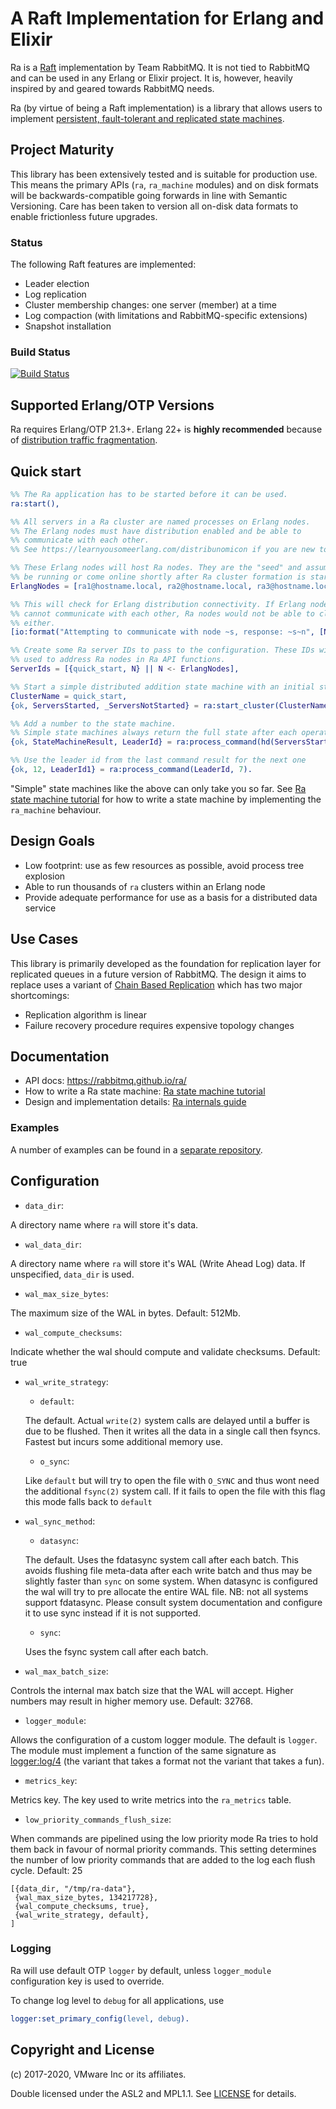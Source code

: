 # A Raft Implementation for Erlang and Elixir

Ra is a [Raft](https://raft.github.io/) implementation
by Team RabbitMQ. It is not tied to RabbitMQ and can be used in any Erlang or Elixir
project. It is, however, heavily inspired by and geared towards RabbitMQ needs.

Ra (by virtue of being a Raft implementation) is a library that allows users to implement [persistent, fault-tolerant and replicated state machines](https://en.wikipedia.org/wiki/State_machine_replication).

## Project Maturity

This library has been extensively tested and is suitable for production use.
This means the primary APIs (`ra`, `ra_machine` modules) and on disk formats
will be backwards-compatible going forwards in line with Semantic Versioning.
Care has been taken to version all on-disk data formats to enable frictionless
future upgrades.

### Status

The following Raft features are implemented:

 * Leader election
 * Log replication
 * Cluster membership changes: one server (member) at a time
 * Log compaction (with limitations and RabbitMQ-specific extensions)
 * Snapshot installation

### Build Status

[![Build Status](https://travis-ci.org/rabbitmq/ra.svg?branch=master)](https://travis-ci.org/rabbitmq/ra)

## Supported Erlang/OTP Versions

Ra requires Erlang/OTP 21.3+. Erlang 22+ is **highly recommended**
because of [distribution traffic fragmentation](http://blog.erlang.org/OTP-22-Highlights/).

## Quick start

```erlang
%% The Ra application has to be started before it can be used.
ra:start(),

%% All servers in a Ra cluster are named processes on Erlang nodes.
%% The Erlang nodes must have distribution enabled and be able to
%% communicate with each other.
%% See https://learnyousomeerlang.com/distribunomicon if you are new to Erlang/OTP.

%% These Erlang nodes will host Ra nodes. They are the "seed" and assumed to
%% be running or come online shortly after Ra cluster formation is started with ra:start_cluster/3.
ErlangNodes = [ra1@hostname.local, ra2@hostname.local, ra3@hostname.local],

%% This will check for Erlang distribution connectivity. If Erlang nodes
%% cannot communicate with each other, Ra nodes would not be able to cluster or communicate
%% either.
[io:format("Attempting to communicate with node ~s, response: ~s~n", [N, net_adm:ping(N)]) || N <- ErlangNodes],

%% Create some Ra server IDs to pass to the configuration. These IDs will be
%% used to address Ra nodes in Ra API functions.
ServerIds = [{quick_start, N} || N <- ErlangNodes],

%% Start a simple distributed addition state machine with an initial state of 0
ClusterName = quick_start,
{ok, ServersStarted, _ServersNotStarted} = ra:start_cluster(ClusterName, {simple, fun erlang:'+'/2, 0}, ServerIds),

%% Add a number to the state machine.
%% Simple state machines always return the full state after each operation.
{ok, StateMachineResult, LeaderId} = ra:process_command(hd(ServersStarted), 5),

%% Use the leader id from the last command result for the next one
{ok, 12, LeaderId1} = ra:process_command(LeaderId, 7).
```

"Simple" state machines like the above can only take you so far. See [Ra state machine tutorial](docs/internals/STATE_MACHINE_TUTORIAL.md)
for how to write a state machine by implementing the `ra_machine` behaviour.

## Design Goals

 * Low footprint: use as few resources as possible, avoid process tree explosion
 * Able to run thousands of `ra` clusters within an Erlang node
 * Provide adequate performance for use as a basis for a distributed data service

## Use Cases

This library is primarily developed as the foundation for replication layer for
replicated queues in a future version of RabbitMQ. The design it aims to replace uses
a variant of [Chain Based Replication](https://www.cs.cornell.edu/home/rvr/papers/OSDI04.pdf)
which has two major shortcomings:

 * Replication algorithm is linear
 * Failure recovery procedure requires expensive topology changes

## Documentation

* API docs: https://rabbitmq.github.io/ra/
* How to write a Ra state machine: [Ra state machine tutorial](docs/internals/STATE_MACHINE_TUTORIAL.md)
* Design and implementation details: [Ra internals guide](docs/internals/INTERNALS.md)

### Examples

A number of examples can be found in a [separate repository](https://github.com/rabbitmq/ra-examples).

## Configuration

* `data_dir`:

A directory name where `ra` will store it's data.

* `wal_data_dir`:

A directory name where `ra` will store it's WAL (Write Ahead Log) data. If
unspecified, `data_dir` is used.

* `wal_max_size_bytes`:

The maximum size of the WAL in bytes. Default: 512Mb.

* `wal_compute_checksums`:

Indicate whether the wal should compute and validate checksums. Default: true

* `wal_write_strategy`:
    - `default`:

    The default. Actual `write(2)` system calls are delayed until a buffer is
    due to be
    flushed. Then it writes all the data in a single call then fsyncs. Fastest but
    incurs some additional memory use.

    - `o_sync`:

    Like `default` but will try to open the file with `O_SYNC` and thus wont
    need the additional `fsync(2)` system call. If it fails to open the file with this
    flag this mode falls back to `default`

* `wal_sync_method`:
    - `datasync`:

    The default. Uses the fdatasync system call after each batch. This avoids flushing
    file meta-data after each write batch and thus may be slightly faster than
    `sync` on some system. When datasync is configured the wal will try to
    pre allocate the entire WAL file.
    NB: not all systems support fdatasync. Please consult system
    documentation and configure it to use sync instead if it is not supported.

    - `sync`:

    Uses the fsync system call after each batch.

* `wal_max_batch_size`:

Controls the internal max batch size that the WAL will accept. Higher numbers may
result in higher memory use. Default: 32768.

* `logger_module`:

Allows the configuration of a custom logger module. The default is `logger`.
The module must implement a function of the same signature
as [logger:log/4](http://erlang.org/doc/man/logger.html#log-4) (the variant
that takes a format not the variant that takes a fun).

* `metrics_key`:

Metrics key. The key used to write metrics into the `ra_metrics` table.

* `low_priority_commands_flush_size`:

When commands are pipelined using the low priority mode Ra tries to hold them
back in favour of normal priority commands. This setting determines the number
of low priority commands that are added to the log each flush cycle. Default: 25

```
[{data_dir, "/tmp/ra-data"},
 {wal_max_size_bytes, 134217728},
 {wal_compute_checksums, true},
 {wal_write_strategy, default},
]
```

### Logging

Ra will use default OTP `logger` by default, unless `logger_module` configuration key is used to override.

To change log level to `debug` for all applications, use

``` erl
logger:set_primary_config(level, debug).
```


## Copyright and License

(c) 2017-2020, VMware Inc or its affiliates.

Double licensed under the ASL2 and MPL1.1.
See [LICENSE](./LICENSE) for details.
